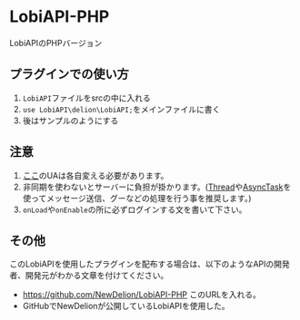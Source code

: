 # LobiAPI-PHP
LobiAPIのPHPバージョン

## プラグインでの使い方
1. `LobiAPI`ファイルをsrcの中に入れる
1. `use LobiAPI\delion\LobiAPI;`をメインファイルに書く
1. 後はサンプルのようにする

## 注意
1. [ここ](https://github.com/InkoHX/LobiAPI-PHP/blob/master/LobiAPI/LobiAPI.php#L13)のUAは各自変える必要があります。
1. 非同期を使わないとサーバーに負担が掛かります。([Thread](https://github.com/pmmp/PocketMine-MP/blob/master/src/pocketmine/Thread.php)や[AsyncTask](https://github.com/pmmp/PocketMine-MP/blob/master/src/pocketmine/scheduler/AsyncTask.php)を使ってメッセージ送信、グーなどの処理を行う事を推奨します。)
1. `onLoad`や`onEnable`の所に必ずログインする文を書いて下さい。

## その他
このLobiAPIを使用したプラグインを配布する場合は、以下のようなAPIの開発者、開発元がわかる文章を付けてください。
* https://github.com/NewDelion/LobiAPI-PHP   このURLを入れる。
* GitHubでNewDelionが公開しているLobiAPIを使用した。
